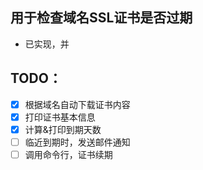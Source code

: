 ## 用于检查域名SSL证书是否过期
- 已实现，并

## TODO：
- [x] 根据域名自动下载证书内容
- [x] 打印证书基本信息
- [x] 计算&打印到期天数
- [ ] 临近到期时，发送邮件通知
- [ ] 调用命令行，证书续期
